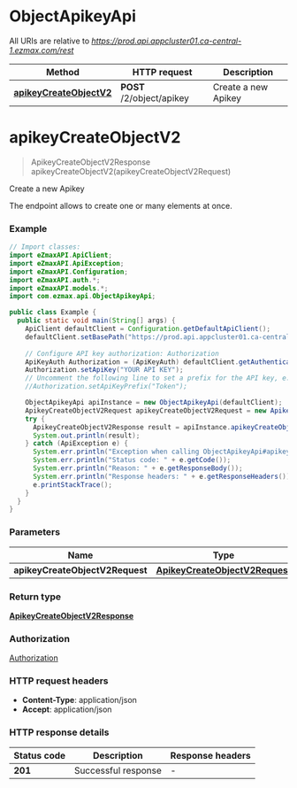 # ObjectApikeyApi

All URIs are relative to *https://prod.api.appcluster01.ca-central-1.ezmax.com/rest*

| Method | HTTP request | Description |
|------------- | ------------- | -------------|
| [**apikeyCreateObjectV2**](ObjectApikeyApi.md#apikeyCreateObjectV2) | **POST** /2/object/apikey | Create a new Apikey |


<a id="apikeyCreateObjectV2"></a>
# **apikeyCreateObjectV2**
> ApikeyCreateObjectV2Response apikeyCreateObjectV2(apikeyCreateObjectV2Request)

Create a new Apikey

The endpoint allows to create one or many elements at once.

### Example
```java
// Import classes:
import eZmaxAPI.ApiClient;
import eZmaxAPI.ApiException;
import eZmaxAPI.Configuration;
import eZmaxAPI.auth.*;
import eZmaxAPI.models.*;
import com.ezmax.api.ObjectApikeyApi;

public class Example {
  public static void main(String[] args) {
    ApiClient defaultClient = Configuration.getDefaultApiClient();
    defaultClient.setBasePath("https://prod.api.appcluster01.ca-central-1.ezmax.com/rest");
    
    // Configure API key authorization: Authorization
    ApiKeyAuth Authorization = (ApiKeyAuth) defaultClient.getAuthentication("Authorization");
    Authorization.setApiKey("YOUR API KEY");
    // Uncomment the following line to set a prefix for the API key, e.g. "Token" (defaults to null)
    //Authorization.setApiKeyPrefix("Token");

    ObjectApikeyApi apiInstance = new ObjectApikeyApi(defaultClient);
    ApikeyCreateObjectV2Request apikeyCreateObjectV2Request = new ApikeyCreateObjectV2Request(); // ApikeyCreateObjectV2Request | 
    try {
      ApikeyCreateObjectV2Response result = apiInstance.apikeyCreateObjectV2(apikeyCreateObjectV2Request);
      System.out.println(result);
    } catch (ApiException e) {
      System.err.println("Exception when calling ObjectApikeyApi#apikeyCreateObjectV2");
      System.err.println("Status code: " + e.getCode());
      System.err.println("Reason: " + e.getResponseBody());
      System.err.println("Response headers: " + e.getResponseHeaders());
      e.printStackTrace();
    }
  }
}
```

### Parameters

| Name | Type | Description  | Notes |
|------------- | ------------- | ------------- | -------------|
| **apikeyCreateObjectV2Request** | [**ApikeyCreateObjectV2Request**](ApikeyCreateObjectV2Request.md)|  | |

### Return type

[**ApikeyCreateObjectV2Response**](ApikeyCreateObjectV2Response.md)

### Authorization

[Authorization](../README.md#Authorization)

### HTTP request headers

 - **Content-Type**: application/json
 - **Accept**: application/json

### HTTP response details
| Status code | Description | Response headers |
|-------------|-------------|------------------|
| **201** | Successful response |  -  |

